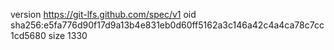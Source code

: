 version https://git-lfs.github.com/spec/v1
oid sha256:e5fa776d90f17d9a13b4e831eb0d60ff5162a3c146a42c4a4ca78c7cc1cd5680
size 1330
